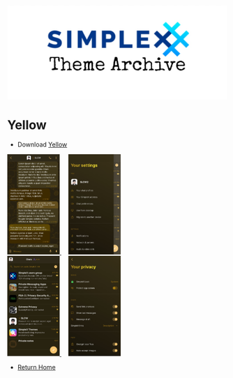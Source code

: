 ![SxC Theme Archive Banner](../resources/SxC_themeBanner.jpg)

# Yellow

* Download [Yellow](../themes/SxC_yellow.theme)

<a href="../screenshots/SxC_yellow01.jpg" target="_blank">
	<img src="../screenshots/SxC_yellow01.jpg" width="120">
</a>&nbsp;&nbsp;&nbsp;
<a href="../screenshots/SxC_yellow02.jpg" target="_blank">
	<img src="../screenshots/SxC_yellow02.jpg" width="120">
</a>
<br>
<a href="../screenshots/SxC_yellow03.jpg" target="_blank">
	<img src="../screenshots/SxC_yellow03.jpg" width="120">
</a>&nbsp;&nbsp;&nbsp;
<a href="../screenshots/SxC_yellow04.jpg" target="_blank">
	<img src="../screenshots/SxC_yellow04.jpg" width="120">
</a>

* [Return Home](../)
